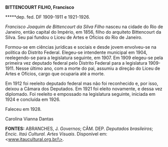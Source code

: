 **BITTENCOURT FILHO, Francisco**

**\***dep. fed. DF 1909-1911 e 1921-1926.

*Francisco Joaquim de Bittencourt da Silva Filho* nasceu na cidade do
Rio de Janeiro, então capital do Império, em 1856, filho do arquiteto
Bittencourt da Silva. Seu pai fundou o Liceu de Artes e Ofícios do Rio
de Janeiro.

Formou-se em ciências jurídicas e sociais e desde jovem envolveu-se na
política do Distrito Federal. Elegeu-se intendente municipal em 1904,
reelegendo-se para a legislatura seguinte, em 1907. Em 1909 elegeu-se
pela primeira vez deputado federal pelo Distrito Federal para a
legislatura 1909-1911. Nesse último ano, com a morte do pai, assumiu a
direção do Liceu de Artes e Ofícios, cargo que ocuparia até a morte.

Em 1912 foi reeleito deputado federal mas não foi reconhecido e, por
isso, deixou a Câmara dos Deputados. Em 1921 foi eleito novamente, e
dessa vez diplomado. Foi reeleito e empossado na legislatura seguinte,
iniciada em 1924 e concluída em 1926.

Faleceu em 1928.

Carolina Vianna Dantas

**FONTES:** ABRANCHES, J. *Governos*; CÂM. DEP. *Deputados brasileiros*;
*Encic. Itaú Cultural. Artes Visuais*. Disponível em:
\<www.itaucultural.org.br/\>.
